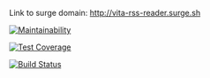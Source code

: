 Link to surge domain: http://vita-rss-reader.surge.sh

[![Maintainability](https://api.codeclimate.com/v1/badges/1e9c4483630395e03c36/maintainability)](https://codeclimate.com/github/vitaclear/project-lvl3-s222/maintainability)

[![Test Coverage](https://api.codeclimate.com/v1/badges/1e9c4483630395e03c36/test_coverage)](https://codeclimate.com/github/vitaclear/project-lvl3-s222/test_coverage)

[![Build Status](https://travis-ci.org/vitaclear/project-lvl3-s222.svg?branch=master)](https://travis-ci.org/vitaclear/project-lvl3-s222)